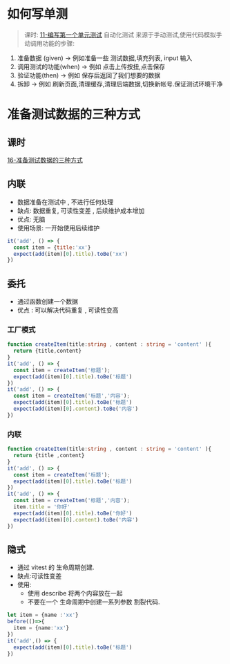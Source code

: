 # 如何写单测
> 课时: [11-编写第一个单元测试](https://learn.cuixueshe.com/p/t_pc/course_pc_detail/video/v_640c971de4b02685a4513ca5?product_id=p_63f3795ee4b06159f73e6452&content_app_id=&type=6)
自动化测试 来源于手动测试,使用代码模拟手动调用功能的步骤:
1. 准备数据 (given) -> 例如准备一些 测试数据,填充列表, input 输入
2. 调用测试的功能(when) -> 例如 点击上传按扭,点击保存 
3. 验证功能(then) ->  例如 保存后返回了我们想要的数据
4. 拆卸 -> 例如 刷新页面,清理缓存,清理后端数据,切换新帐号.保证测试环境干净
# 准备测试数据的三种方式
## 课时
[16-准备测试数据的三种方式](https://learn.cuixueshe.com/p/t_pc/course_pc_detail/video/v_64296c96e4b0b0bc2bd102d8?product_id=p_63f3795ee4b06159f73e6452&content_app_id=&type=6)
## 内联
- 数据准备在测试中 , 不进行任何处理
- 缺点: 数据重复, 可读性变差 , 后续维护成本增加
- 优点: 无脑
- 使用场景: 一开始使用后续维护 
```javascript
it('add', () => {
  const item = {title:'xx'}
  expect(add(item)[0].title).toBe('xx')
})
```
## 委托
- 通过函数创建一个数据
- 优点 : 可以解决代码重复 , 可读性变高  
### 工厂模式
```ts
function createItem(title:string , content : string = 'content' ){
  return {title,content}
}
it('add', () => {
  const item = createItem('标题');
  expect(add(item)[0].title).toBe('标题')
})
it('add', () => {
  const item = createItem('标题','内容');
  expect(add(item)[0].title).toBe('标题')
  expect(add(item)[0].content).toBe('内容')
})
```
### 内联
```ts
function createItem(title:string , content : string = 'content' ){
  return {title ,content}
}
it('add', () => {
  const item = createItem('标题');
  expect(add(item)[0].title).toBe('标题')
})
it('add', () => {
  const item = createItem('标题','内容');
  item.title = '你好'
  expect(add(item)[0].title).toBe('你好')
  expect(add(item)[0].content).toBe('内容')
})
```
## 隐式
- 通过 vitest 的 生命周期创建.
- 缺点:可读性变差
- 使用: 
  - 使用 describe 将两个内容放在一起
  - 不要在一个 生命周期中创建一系列参数 割裂代码.
```ts
let item = {name :'xx'}
before(()=>{
  item = {name:'xx'}
})
it('add',() => {
  expect(add(item)[0].title).toBe('标题')
})
```